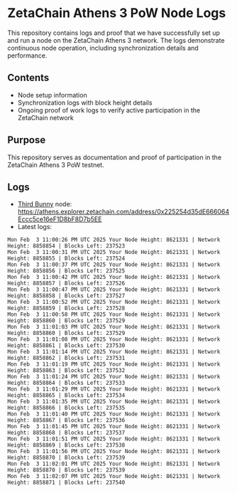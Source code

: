# ZetaChain Athens 3 PoW Node Logs
This repository contains logs and proof that we have successfully set up and run a node on the ZetaChain Athens 3 network. The logs demonstrate continuous node operation, including synchronization details and performance.

## Contents
- Node setup information
- Synchronization logs with block height details
- Ongoing proof of work logs to verify active participation in the ZetaChain network

## Purpose
This repository serves as documentation and proof of participation in the ZetaChain Athens 3 PoW testnet.

## Logs

- [Third Bunny](https://thirdbunny.xyz/) node: https://athens.explorer.zetachain.com/address/0x225254d35dE666064Eccc5ce16eF1D8bF8D7b5EE
- Latest logs:
```
Mon Feb  3 11:00:26 PM UTC 2025 Your Node Height: 8621331 | Network Height: 8858854 | Blocks Left: 237523
Mon Feb  3 11:00:31 PM UTC 2025 Your Node Height: 8621331 | Network Height: 8858855 | Blocks Left: 237524
Mon Feb  3 11:00:37 PM UTC 2025 Your Node Height: 8621331 | Network Height: 8858856 | Blocks Left: 237525
Mon Feb  3 11:00:42 PM UTC 2025 Your Node Height: 8621331 | Network Height: 8858857 | Blocks Left: 237526
Mon Feb  3 11:00:47 PM UTC 2025 Your Node Height: 8621331 | Network Height: 8858858 | Blocks Left: 237527
Mon Feb  3 11:00:52 PM UTC 2025 Your Node Height: 8621331 | Network Height: 8858859 | Blocks Left: 237528
Mon Feb  3 11:00:58 PM UTC 2025 Your Node Height: 8621331 | Network Height: 8858860 | Blocks Left: 237529
Mon Feb  3 11:01:03 PM UTC 2025 Your Node Height: 8621331 | Network Height: 8858860 | Blocks Left: 237529
Mon Feb  3 11:01:08 PM UTC 2025 Your Node Height: 8621331 | Network Height: 8858861 | Blocks Left: 237530
Mon Feb  3 11:01:14 PM UTC 2025 Your Node Height: 8621331 | Network Height: 8858862 | Blocks Left: 237531
Mon Feb  3 11:01:19 PM UTC 2025 Your Node Height: 8621331 | Network Height: 8858863 | Blocks Left: 237532
Mon Feb  3 11:01:24 PM UTC 2025 Your Node Height: 8621331 | Network Height: 8858864 | Blocks Left: 237533
Mon Feb  3 11:01:29 PM UTC 2025 Your Node Height: 8621331 | Network Height: 8858865 | Blocks Left: 237534
Mon Feb  3 11:01:35 PM UTC 2025 Your Node Height: 8621331 | Network Height: 8858866 | Blocks Left: 237535
Mon Feb  3 11:01:40 PM UTC 2025 Your Node Height: 8621331 | Network Height: 8858867 | Blocks Left: 237536
Mon Feb  3 11:01:45 PM UTC 2025 Your Node Height: 8621331 | Network Height: 8858868 | Blocks Left: 237537
Mon Feb  3 11:01:51 PM UTC 2025 Your Node Height: 8621331 | Network Height: 8858869 | Blocks Left: 237538
Mon Feb  3 11:01:56 PM UTC 2025 Your Node Height: 8621331 | Network Height: 8858870 | Blocks Left: 237539
Mon Feb  3 11:02:01 PM UTC 2025 Your Node Height: 8621331 | Network Height: 8858870 | Blocks Left: 237539
Mon Feb  3 11:02:07 PM UTC 2025 Your Node Height: 8621331 | Network Height: 8858871 | Blocks Left: 237540
```
